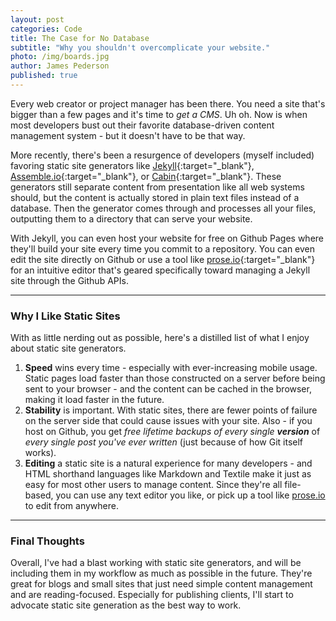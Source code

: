 ```yaml
---
layout: post
categories: Code
title: The Case for No Database
subtitle: "Why you shouldn't overcomplicate your website."
photo: /img/boards.jpg
author: James Pederson
published: true
---
```


Every web creator or project manager has been there. You need a site that's bigger than a few pages and it's time to *get a CMS*. Uh oh. Now is when most developers bust out their favorite database-driven content management system - but it doesn't have to be that way.

More recently, there's been a resurgence of developers (myself included) favoring static site generators like [Jekyll](http://jekyllrb.com){:target="_blank"}, [Assemble.io](http://assemble.io){:target="_blank"}, or [Cabin](http://cabinjs.com){:target="_blank"}. These generators still separate content from presentation like all web systems should, but the content is actually stored in plain text files instead of a database. Then the generator comes through and processes all your files, outputting them to a directory that can serve your website.

With Jekyll, you can even host your website for free on Github Pages where they'll build your site every time you commit to a repository. You can even edit the site directly on Github or use a tool like [prose.io](http://prose.io){:target="_blank"} for an intuitive editor that's geared specifically toward managing a Jekyll site through the Github APIs.

*****

### Why I Like Static Sites

With as little nerding out as possible, here's a distilled list of what I enjoy about static site generators.

1. **Speed** wins every time - especially with ever-increasing mobile usage. Static pages load faster than those constructed on a server before being sent to your browser - and the content can be cached in the browser, making it load faster in the future.
2. **Stability** is important. With static sites, there are fewer points of failure on the server side that could cause issues with your site. Also - if you host on Github, you get *free lifetime backups of every single **version*** of *every single post you've ever written* (just because of how Git itself works).
3. **Editing** a static site is a natural experience for many developers - and HTML shorthand languages like Markdown and Textile make it just as easy for most other users to manage content. Since they're all file-based, you can use any text editor you like, or pick up a tool like [prose.io](http://prose.io) to edit from anywhere.

*****

### Final Thoughts

Overall, I've had a blast working with static site generators, and will be including them in my workflow as much as possible in the future. They're great for blogs and small sites that just need simple content management and are reading-focused. Especially for publishing clients, I'll start to advocate static site generation as the best way to work.